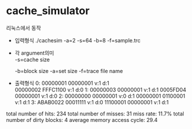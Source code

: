 # cache_simulator
리눅스에서 동작
- 입력형식
./cachesim -a=2 -s=64 -b=8 -f=sample.trc
- 각 argument의미  
  -s=cache size
  
  -b=block size 
  -a=set size
  -f=trace file name
- 출력형식
0: 00000001 00000001 v:1 d:1\
   00000002 FFFC1100 v:1 d:0
1: 00000003 00000001 v:1 d:1
   0005FD04 00000001 v:1 d:0
2: 00000000 00000001 v:0 d:1
   00000001 01100001 v:1 d:1
3: ABAB0022 00011111 v:1 d:0
   11100001 00000001 v:1 d:1
 
total number of hits: 234
total number of misses: 31
miss rate: 11.7%
total number of dirty blocks: 4
average memory access cycle: 29.4

